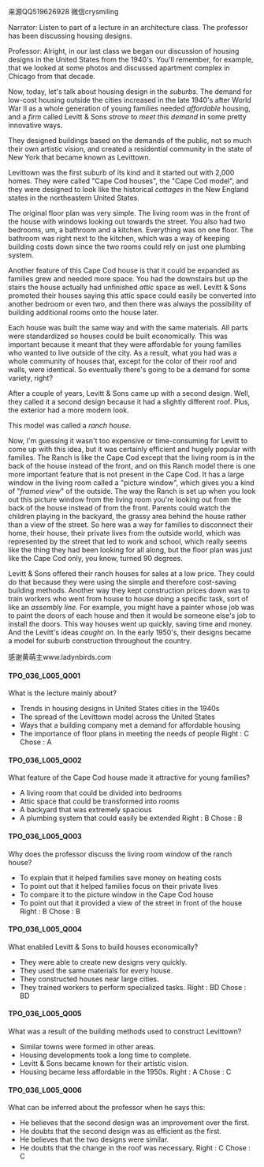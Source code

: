 来源QQ519626928 微信crysmiling

Narrator:
Listen to part of a lecture in an architecture class. The professor has been discussing housing designs.

Professor:
Alright, in our last class we began our discussion of housing designs in the United States from the 1940's. You'll remember, for example, that we looked at some photos and discussed apartment complex in Chicago from that decade.

Now, today, let's talk about housing design in the *suburbs*. The demand for low-cost housing outside the cities increased in the late 1940's after World War II as a whole generation of young families needed *affordable* housing, and a *firm* called Levitt & Sons *strove* to *meet this demand* in some pretty innovative ways.

They designed buildings based on the demands of the public, not so much their own artistic vision, and created a residential community in the state of New York that became known as Levittown.

Levittown was the first suburb of its kind and it started out with 2,000 homes. They were called "Cape Cod houses", the "Cape Cod model", and they were designed to look like the historical *cottages* in the New England states in the northeastern United States.

The original floor plan was very simple. The living room was in the front of the house with windows looking out towards the street. You also had two bedrooms, um, a bathroom and a kitchen. Everything was on one floor. The bathroom was right next to the kitchen, which was a way of keeping building costs down since the two rooms could rely on just one plumbing system.

Another feature of this Cape Cod house is that it could be expanded as families grew and needed more space. You had the downstairs but up the stairs the house actually had unfinished *attic* space as well. Levitt & Sons promoted their houses saying this attic space could easily be converted into another bedroom or even two, and then there was always the possibility of building additional rooms onto the house later.

Each house was built the same way and with the same materials. All parts were standardized so houses could be built economically. This was important because it meant that they were affordable for young families who wanted to live outside of the city. As a result, what you had was a whole community of houses that, except for the color of their roof and walls, were identical. So eventually there's going to be a demand for some variety, right?

After a couple of years, Levitt & Sons came up with a second design. Well, they called it a second design because it had a slightly different roof. Plus, the exterior had a more modern look.

This model was called a *ranch house*.

Now, I'm guessing it wasn't too expensive or time-consuming for Levitt to come up with this idea, but it was certainly efficient and hugely popular with families. The Ranch is like the Cape Cod except that the living room is in the back of the house instead of the front, and on this Ranch model there is one more important feature that is not present in the Cape Cod. It has a large window in the living room called a "picture window", which gives you a kind of "*framed view*" of the outside. The way the Ranch is set up when you look out this picture window from the living room you're looking out from the back of the house instead of from the front. Parents could watch the children playing in the backyard, the grassy area behind the house rather than a view of the street. So here was a way for families to disconnect their home, their house, their private lives from the outside world, which was represented by the street that led to work and school, which really seems like the thing they had been looking for all along, but the floor plan was just like the Cape Cod only, you know, turned 90 degrees.

Levitt & Sons offered their ranch houses for sales at a low price. They could do that because they were using the simple and therefore cost-saving building methods. Another way they kept construction prices down was to train workers who went from house to house doing a specific task, sort of like an *assembly line*. For example, you might have a painter whose job was to paint the doors of each house and then it would be someone else's job to install the doors. This way houses went up quickly, saving time and money. And the Levitt's ideas *caught on*. In the early 1950's, their designs became a model for suburb construction throughout the country.

感谢黄萌主www.ladynbirds.com

#### TPO_036_L005_Q001
What is the lecture mainly about?
- Trends in housing designs in United States cities in the 1940s
- The spread of the Levittown model across the United States
- Ways that a building company met a demand for affordable housing
- The importance of floor plans in meeting the needs of people
Right : C	Chose : A


#### TPO_036_L005_Q002
What feature of the Cape Cod house made it attractive for young families?
- A living room that could be divided into bedrooms
- Attic space that could be transformed into rooms
- A backyard that was extremely spacious
- A plumbing system that could easily be extended
Right : B	Chose : B


#### TPO_036_L005_Q003
Why does the professor discuss the living room window of the ranch house?
- To explain that it helped families save money on heating costs
- To point out that it helped families focus on their private lives
- To compare it to the picture window in the Cape Cod house
- To point out that it provided a view of the street in front of the house
Right : B	Chose : B


#### TPO_036_L005_Q004
What enabled Levitt & Sons to build houses economically?
- They were able to create new designs very quickly.
- They used the same materials for every house.
- They constructed houses near large cities.
- They trained workers to perform specialized tasks.
Right : BD	Chose :  BD


#### TPO_036_L005_Q005
What was a result of the building methods used to construct Levittown?
- Similar towns were formed in other areas.
- Housing developments took a long time to complete.
- Levitt & Sons became known for their artistic vision.
- Housing became less affordable in the 1950s.
Right : A	Chose : C


#### TPO_036_L005_Q006
What can be inferred about the professor when he says this:
- He believes that the second design was an improvement over the first.
- He doubts that the second design was as efficient as the first.
- He believes that the two designs were similar.
- He doubts that the change in the roof was necessary.
Right : C	Chose : C
